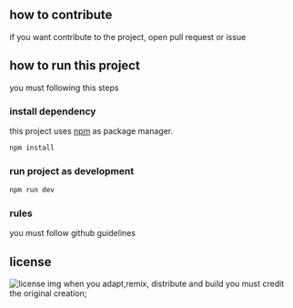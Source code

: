 ## how to contribute
if you want contribute to the project, open pull request or issue

## how to run this project
you must following this steps

### install dependency
this project uses [npm](https://www.npmjs.com/) as package manager.
```js
npm install
```

### run project as development
```js
npm run dev
```

### rules
you must follow github guidelines

## license
![license img](https://licensebuttons.net/l/by/3.0/88x31.png)
when you adapt,remix, distribute and build you must credit the original creation;

